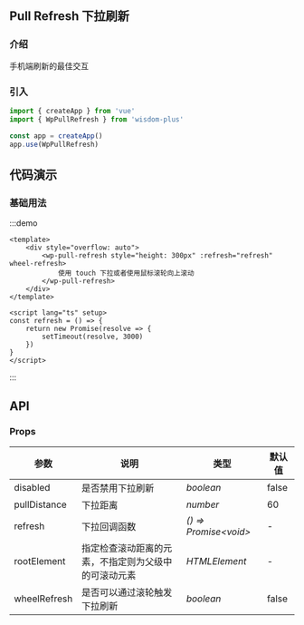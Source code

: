 ## Pull Refresh 下拉刷新

### 介绍

手机端刷新的最佳交互

### 引入

```js
import { createApp } from 'vue'
import { WpPullRefresh } from 'wisdom-plus'

const app = createApp()
app.use(WpPullRefresh)
```

## 代码演示

### 基础用法

:::demo
```vue
<template>
    <div style="overflow: auto">
        <wp-pull-refresh style="height: 300px" :refresh="refresh" wheel-refresh>
            使用 touch 下拉或者使用鼠标滚轮向上滚动
        </wp-pull-refresh>
    </div>
</template>

<script lang="ts" setup>
const refresh = () => {
    return new Promise(resolve => {
        setTimeout(resolve, 3000)
    })
}
</script>
```
:::

## API

### Props

| 参数      | 说明           | 类型                                                                | 默认值 |
| --------- | -------------- | ------------------------------------------------------------------- | ------ |
| disabled      | 是否禁用下拉刷新       | _boolean_          | false     |
| pullDistance     | 下拉距离   | _number_           | 60      |
| refresh   | 下拉回调函数 | _() => Promise\<void>_ | -      |
| rootElement  | 指定检查滚动距离的元素，不指定则为父级中的可滚动元素       | _HTMLElement_                                                           | -  |
| wheelRefresh | 是否可以通过滚轮触发下拉刷新 | _boolean_ | false |